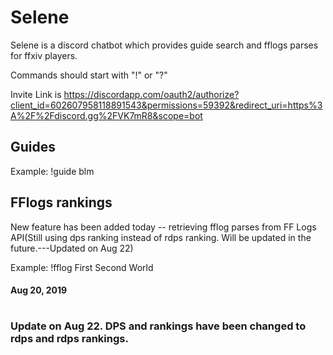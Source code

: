 # Selene

Selene is a discord chatbot which provides guide search and fflogs parses for ffxiv players.

Commands should start with "!" or "?"

Invite Link is 
https://discordapp.com/oauth2/authorize?client_id=602607958118891543&permissions=59392&redirect_uri=https%3A%2F%2Fdiscord.gg%2FVK7mR8&scope=bot

## Guides
Example: !guide blm

## FFlogs rankings
New feature has been added today -- retrieving fflog parses from FF Logs API(Still using dps ranking instead of rdps ranking. Will be updated in the future.---Updated on Aug 22)

Example: !fflog First Second World



#### Aug 20, 2019
#



### Update on Aug 22. DPS and rankings have been changed to rdps and rdps rankings.
